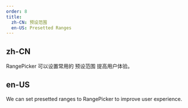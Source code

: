 ```yaml
---
order: 8
title:
  zh-CN: 预设范围
  en-US: Presetted Ranges
---
```


## zh-CN

RangePicker 可以设置常用的 预设范围 提高用户体验。

## en-US

We can set presetted ranges to RangePicker to improve user experience.
